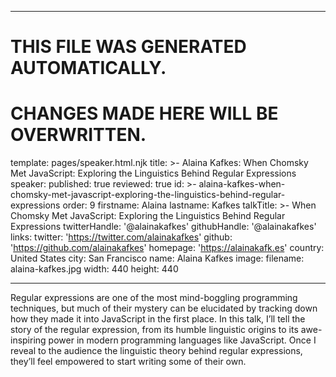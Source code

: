 ----

# THIS FILE WAS GENERATED AUTOMATICALLY.
# CHANGES MADE HERE WILL BE OVERWRITTEN.

template: pages/speaker.html.njk
title: >-
  Alaina Kafkes: When Chomsky Met JavaScript: Exploring the Linguistics Behind
  Regular Expressions
speaker:
  published: true
  reviewed: true
  id: >-
    alaina-kafkes-when-chomsky-met-javascript-exploring-the-linguistics-behind-regular-expressions
  order: 9
  firstname: Alaina
  lastname: Kafkes
  talkTitle: >-
    When Chomsky Met JavaScript: Exploring the Linguistics Behind Regular
    Expressions
  twitterHandle: '@alainakafkes'
  githubHandle: '@alainakafkes'
  links:
    twitter: 'https://twitter.com/alainakafkes'
    github: 'https://github.com/alainakafkes'
    homepage: 'https://alainakafk.es'
  country: United States
  city: San Francisco
  name: Alaina Kafkes
  image:
    filename: alaina-kafkes.jpg
    width: 440
    height: 440

----

Regular expressions are one of the most mind-boggling programming techniques,
but much of their mystery can be elucidated by tracking down how they made it
into JavaScript in the first place. In this talk, I’ll tell the story of the
regular expression, from its humble linguistic origins to its awe-inspiring
power in modern programming languages like JavaScript. Once I reveal to the
audience the linguistic theory behind regular expressions, they’ll feel
empowered to start writing some of their own.